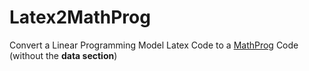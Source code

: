 Latex2MathProg
==============

Convert a Linear Programming Model Latex Code to a <a href="https://www3.nd.edu/~jeff/mathprog/glpk-4.47/doc/gmpl.pdf" target="_mathProgTutorial">MathProg</a> Code (without the <b>data section</b>)

